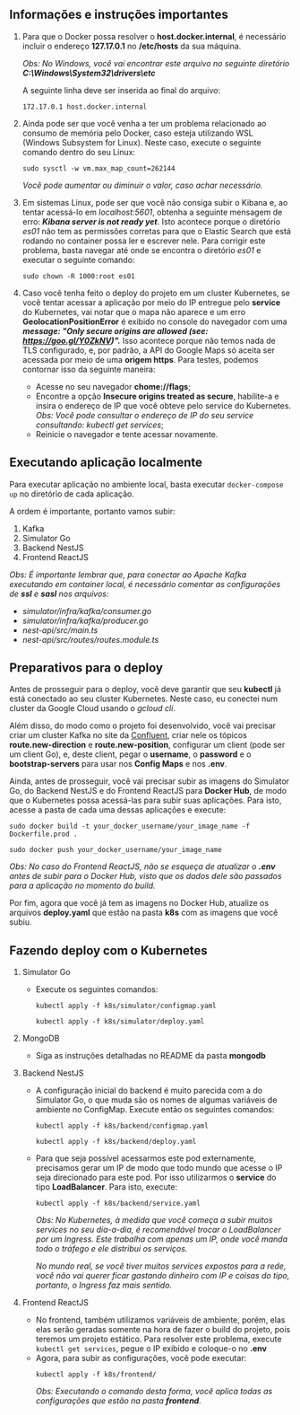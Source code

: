## Informações e instruções importantes

1. Para que o Docker possa resolver o **host.docker.internal**, é necessário incluir o endereço **127.17.0.1** no **/etc/hosts** da sua máquina.

    *Obs: No Windows, você vai encontrar este arquivo no seguinte diretório **C:\Windows\System32\drivers\etc***

    A seguinte linha deve ser inserida ao final do arquivo:

    `172.17.0.1 host.docker.internal`

2. Ainda pode ser que você venha a ter um problema relacionado ao consumo de memória pelo Docker, caso esteja utilizando WSL (Windows Subsystem for Linux). Neste caso, execute o seguinte comando dentro do seu Linux:

    `sudo sysctl -w vm.max_map_count=262144`

    *Você pode aumentar ou diminuir o valor, caso achar necessário.*

3. Em sistemas Linux, pode ser que você não consiga subir o Kibana e, ao tentar acessá-lo em *localhost:5601*, obtenha a seguinte mensagem de erro: ***Kibana server is not ready yet***. Isto acontece porque o diretório *es01* não tem as permissões corretas para que o Elastic Search que está rodando no container possa ler e escrever nele. Para corrigir este problema, basta navegar até onde se encontra o diretório *es01* e executar o seguinte comando:

    `sudo chown -R 1000:root es01`

4. Caso você tenha feito o deploy do projeto em um cluster Kubernetes, se você tentar acessar a aplicação por meio do IP entregue pelo **service** do Kubernetes, vai notar que o mapa não aparece e um erro **GeolocationPositionError** é exibido no console do navegador com uma ***message: "Only secure origins are allowed (see: https://goo.gl/Y0ZkNV)".*** Isso acontece porque não temos nada de TLS configurado, e, por padrão, a API do Google Maps só aceita ser acessada por meio de uma **origem https**. Para testes, podemos contornar isso da seguinte maneira:

    * Acesse no seu navegador **chome://flags**;
    * Encontre a opção **Insecure origins treated as secure**, habilite-a e insira o endereço de IP que você obteve pelo service do Kubernetes.
    *Obs: Você pode consultar o endereço de IP do seu service consultando: kubectl get services*;
    * Reinicie o navegador e tente acessar novamente.

## Executando aplicação localmente

Para executar aplicação no ambiente local, basta executar `docker-compose up` no diretório de cada aplicação.

A ordem é importante, portanto vamos subir:
1. Kafka
2. Simulator Go
3. Backend NestJS
4. Frontend ReactJS

*Obs: É importante lembrar que, para conectar ao Apache Kafka executando em container local, é necessário comentar as configurações de **ssl** e **sasl** nos arquivos:*
* *simulator/infra/kafka/consumer.go*
* *simulator/infra/kafka/producer.go*
* *nest-api/src/main.ts*
* *nest-api/src/routes/routes.module.ts*


## Preparativos para o deploy

Antes de prosseguir para o deploy, você deve garantir que seu **kubectl** já está conectado ao seu cluster Kubernetes. Neste caso, eu conectei num cluster da Google Cloud usando o *gcloud cli*.

Além disso, do modo como o projeto foi desenvolvido, você vai precisar criar um cluster Kafka no site da [Confluent](https://confluent.cloud/), criar nele os tópicos **route.new-direction** e **route.new-position**, configurar um client (pode ser um client Go), e, deste client, pegar o **username**, o **password** e o **bootstrap-servers** para usar nos **Config Maps** e nos **.env**.

Ainda, antes de prosseguir, você vai precisar subir as imagens do Simulator Go, do Backend NestJS e do Frontend ReactJS para **Docker Hub**, de modo que o Kubernetes possa acessá-las para subir suas aplicações. Para isto, acesse a pasta de cada uma dessas aplicações e execute:

```
sudo docker build -t your_docker_username/your_image_name -f Dockerfile.prod .

sudo docker push your_docker_username/your_image_name
```
*Obs: No caso do Frontend ReactJS, não se esqueça de atualizar o **.env** antes de subir para o Docker Hub, visto que os dados dele são passados para a aplicação no momento do build.*

Por fim, agora que você já tem as imagens no Docker Hub, atualize os arquivos **deploy.yaml** que estão na pasta **k8s** com as imagens que você subiu.

## Fazendo deploy com o Kubernetes

1. Simulator Go
    * Execute os seguintes comandos:
        ```
        kubectl apply -f k8s/simulator/configmap.yaml

        kubectl apply -f k8s/simulator/deploy.yaml
        ```
2. MongoDB
    * Siga as instruções detalhadas no README da pasta **mongodb**

3. Backend NestJS
    * A configuração inicial do backend é muito parecida com a do Simulator Go, o que muda são os nomes de algumas variáveis de ambiente no ConfigMap. Execute então os seguintes comandos:
        ```
        kubectl apply -f k8s/backend/configmap.yaml

        kubectl apply -f k8s/backend/deploy.yaml
        ```
    * Para que seja possível acessarmos este pod externamente, precisamos gerar um IP de modo que todo mundo que acesse o IP seja direcionado para este pod. Por isso utilizarmos o **service** do tipo **LoadBalancer**. Para isto, execute:
        ```
        kubectl apply -f k8s/backend/service.yaml
        ```
        *Obs: No Kubernetes, à medida que você começa a subir muitos services no seu dia-a-dia, é recomendável trocar o LoadBalancer por um Ingress. Este trabalha com apenas um IP, onde você manda todo o tráfego e ele distribui os serviços.*

        *No mundo real, se você tiver muitos services expostos para a rede, você não vai querer ficar gastando dinheiro com IP e coisas do tipo, portanto, o Ingress faz mais sentido.*

4. Frontend ReactJS
    * No frontend, também utilizamos variáveis de ambiente, porém, elas elas serão geradas somente na hora de fazer o build do projeto, pois teremos um projeto estático. Para resolver este problema, execute `kubectl get services`, pegue o IP exibido e coloque-o no **.env**
    * Agora, para subir as configurações, você pode executar:
        ```
        kubectl apply -f k8s/frontend/
        ```
        *Obs: Executando o comando desta forma, você aplica todas as configurações que estão na pasta **frontend**.* 
